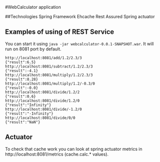#WebCalculator application

##Technologies
Spring Framework
Ehcache
Rest Assured
Spring actuator 

## Examples of using of REST Service
You can start it using `java -jar webcalculator-0.0.1-SNAPSHOT.war`.
It will run on 8081 port by default.

```
http://localhost:8081/add/1.2/2.3/3
{"result":6.5}
http://localhost:8081/subtract/1.2/2.3/3
{"result":-4.1}
http://localhost:8081/multiply/1.2/2.3/3
{"result":8.28}
http://localhost:8081/multiply/1.2/-0.3/0
{"result":-0.0}
http://localhost:8081/divide/1.2/2
{"result":0.6}
http://localhost:8081/divide/1.2/0
{"result":"Infinity"}
http://localhost:8081/divide/-1.2/0
{"result":"-Infinity"}
http://localhost:8081/divide/0/0
{"result":"NaN"}
```

## Actuator
To check that cache work you can look at spring actuator metrics in http://localhost:8081/metrics (cache.calc.* values).